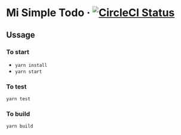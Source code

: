 # Mi Simple Todo &middot; [![CircleCI Status](https://circleci.com/gh/ELH-Ussama/mi_simple_todo.svg?style=shield&circle-token=:circle-token)](https://circleci.com/gh/ELH-Ussama/mi_simple_todo) 


## Ussage

### To start
 - `yarn install`
 - `yarn start`

### To test
`yarn test`

### To build
`yarn build`
